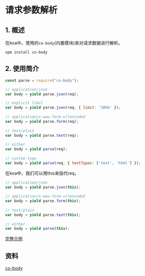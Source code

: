# 请求参数解析

## 1. 概述

在koa中，使用的`co-body`(内置模块)来对请求数据进行解析。

```shell
npm install co-body
```

## 2. 使用简介

```javascript
const parse = require("co-body");

// application/json
var body = yield parse.json(req);

// explicit limit 
var body = yield parse.json(req, { limit: '10kb' });
 
// application/x-www-form-urlencoded 
var body = yield parse.form(req);
 
// text/plain 
var body = yield parse.text(req);
 
// either 
var body = yield parse(req);
 
// custom type 
var body = yield parse(req, { textTypes: ['text', 'html'] });
```

在koa中，我们可以用this来指代req，

```javascript
// application/json 
var body = yield parse.json(this);
 
// application/x-www-form-urlencoded 
var body = yield parse.form(this);
 
// text/plain 
var body = yield parse.text(this);
 
// either 
var body = yield parse(this);
```

[完整示例](../../koa-learning/body-parse)

## 资料

[co-body](https://www.npmjs.com/package/co-body)
